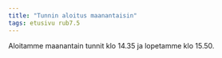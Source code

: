 ```yaml
---
title: "Tunnin aloitus maanantaisin"
tags: etusivu rub7.5
---
```


Aloitamme maanantain tunnit klo 14.35 ja lopetamme klo 15.50.